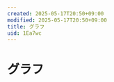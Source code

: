 ```yaml
---
created: 2025-05-17T20:50+09:00
modified: 2025-05-17T20:50+09:00
title: グラフ
uid: 1Ea7wc
---
```


# グラフ